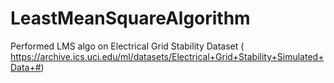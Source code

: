 # LeastMeanSquareAlgorithm

Performed LMS algo on Electrical Grid Stability Dataset ( https://archive.ics.uci.edu/ml/datasets/Electrical+Grid+Stability+Simulated+Data+#)
